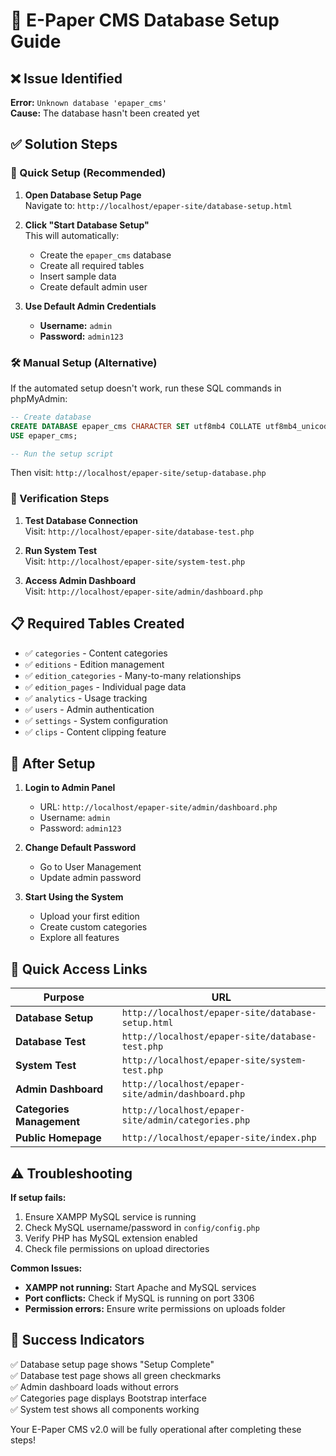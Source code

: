 # 🔧 E-Paper CMS Database Setup Guide

## ❌ Issue Identified
**Error:** `Unknown database 'epaper_cms'`  
**Cause:** The database hasn't been created yet

## ✅ Solution Steps

### 🚀 Quick Setup (Recommended)

1. **Open Database Setup Page**  
   Navigate to: `http://localhost/epaper-site/database-setup.html`

2. **Click "Start Database Setup"**  
   This will automatically:
   - Create the `epaper_cms` database
   - Create all required tables
   - Insert sample data
   - Create default admin user

3. **Use Default Admin Credentials**
   - **Username:** `admin`
   - **Password:** `admin123`

### 🛠️ Manual Setup (Alternative)

If the automated setup doesn't work, run these SQL commands in phpMyAdmin:

```sql
-- Create database
CREATE DATABASE epaper_cms CHARACTER SET utf8mb4 COLLATE utf8mb4_unicode_ci;
USE epaper_cms;

-- Run the setup script
```
Then visit: `http://localhost/epaper-site/setup-database.php`

### 🧪 Verification Steps

1. **Test Database Connection**  
   Visit: `http://localhost/epaper-site/database-test.php`

2. **Run System Test**  
   Visit: `http://localhost/epaper-site/system-test.php`

3. **Access Admin Dashboard**  
   Visit: `http://localhost/epaper-site/admin/dashboard.php`

## 📋 Required Tables Created

- ✅ `categories` - Content categories
- ✅ `editions` - Edition management  
- ✅ `edition_categories` - Many-to-many relationships
- ✅ `edition_pages` - Individual page data
- ✅ `analytics` - Usage tracking
- ✅ `users` - Admin authentication
- ✅ `settings` - System configuration
- ✅ `clips` - Content clipping feature

## 🎯 After Setup

1. **Login to Admin Panel**
   - URL: `http://localhost/epaper-site/admin/dashboard.php`
   - Username: `admin`
   - Password: `admin123`

2. **Change Default Password**
   - Go to User Management
   - Update admin password

3. **Start Using the System**
   - Upload your first edition
   - Create custom categories
   - Explore all features

## 🔗 Quick Access Links

| Purpose | URL |
|---------|-----|
| **Database Setup** | `http://localhost/epaper-site/database-setup.html` |
| **Database Test** | `http://localhost/epaper-site/database-test.php` |
| **System Test** | `http://localhost/epaper-site/system-test.php` |
| **Admin Dashboard** | `http://localhost/epaper-site/admin/dashboard.php` |
| **Categories Management** | `http://localhost/epaper-site/admin/categories.php` |
| **Public Homepage** | `http://localhost/epaper-site/index.php` |

## ⚠️ Troubleshooting

**If setup fails:**
1. Ensure XAMPP MySQL service is running
2. Check MySQL username/password in `config/config.php`
3. Verify PHP has MySQL extension enabled
4. Check file permissions on upload directories

**Common Issues:**
- **XAMPP not running:** Start Apache and MySQL services
- **Port conflicts:** Check if MySQL is running on port 3306
- **Permission errors:** Ensure write permissions on uploads folder

## 🎉 Success Indicators

✅ Database setup page shows "Setup Complete"  
✅ Database test page shows all green checkmarks  
✅ Admin dashboard loads without errors  
✅ Categories page displays Bootstrap interface  
✅ System test shows all components working  

Your E-Paper CMS v2.0 will be fully operational after completing these steps!
